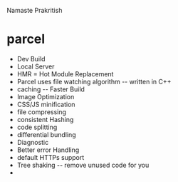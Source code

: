 Namaste Prakritish


# parcel
- Dev Build
- Local Server
- HMR = Hot Module Replacement
- Parcel uses file watching algorithm -- written in C++
- caching -- Faster Build 
- Image Optimization
- CSS/JS minification
- file compressing
- consistent Hashing
- code splitting 
- differential bundling
- Diagnostic
- Better error Handling
- default HTTPs support
- Tree shaking -- remove unused code for you
- 
